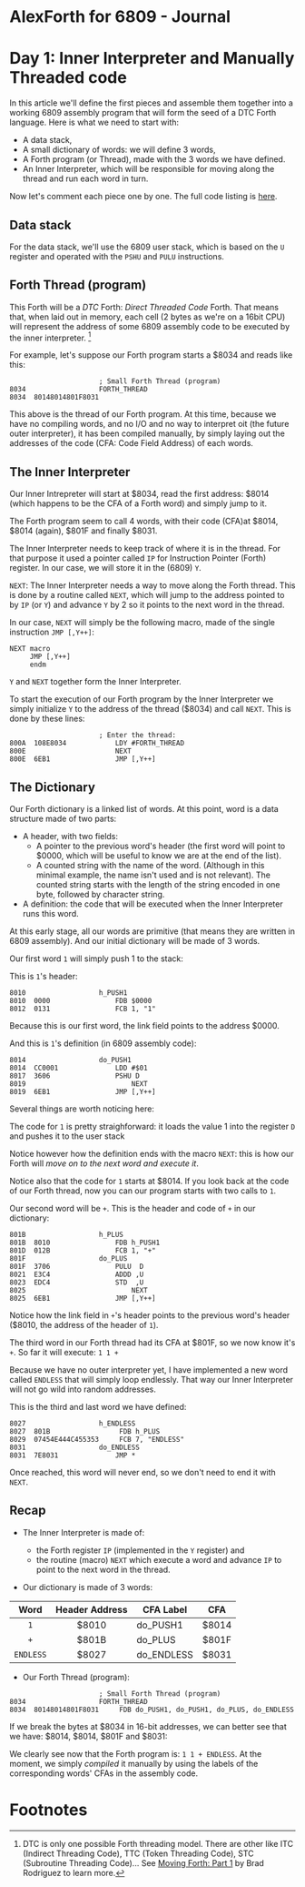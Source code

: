 # AlexForth for 6809 - Journal

# Day 1: Inner Interpreter and Manually Threaded code

In this article we'll define the first pieces and assemble them together into a working 6809 assembly program that will form the seed of a DTC Forth language. Here is what we need to start with:

- A data stack,
- A small dictionary of words: we will define 3 words,
- A Forth program (or Thread), made with the 3 words we have defined.
- An Inner Interpreter, which will be responsible for moving along the thread and run each word in turn.

Now let's comment each piece one by one. The full code listing is [here](forth.lst).

## Data stack

For the data stack, we'll use the 6809 user stack, which is based on the `U` register and operated with the `PSHU` and `PULU` instructions.

## Forth Thread (program)

This Forth will be a *DTC* Forth: *Direct Threaded Code* Forth. That means that, when laid out in memory, each cell (2 bytes as we're on a 16bit CPU) will represent the address of some 6809 assembly code to be executed by the inner interpreter. [^1]

For example, let's suppose our Forth program starts a $8034 and reads like this:

```
                      ; Small Forth Thread (program)
8034                  FORTH_THREAD
8034  80148014801F8031
```

This above is the thread of our Forth program. At this time, because we have no compiling words, and no I/O and no way to interpret oit (the future outer interpreter), it has been compiled manually, by simply laying out the addresses of the code (CFA: Code Field Address) of each words.

## The Inner Interpreter

Our Inner Intrepreter will start at $8034, read the first address: $8014 (which happens to be the CFA of a Forth word) and simply jump to it.

The Forth program seem to call 4 words, with their code (CFA)at $8014, $8014 (again), $801F and finally $8031.

The Inner Interpreter needs to keep track of where it is in the thread. For that purpose it used a pointer called `IP` for Instruction Pointer (Forth) register. In our case, we will store it in the (6809) `Y`.

`NEXT`: The Inner Interpreter needs a way to move along the Forth thread. This is done by a routine called `NEXT`, which will jump to the address pointed to by `IP` (or `Y`) and advance `Y` by 2 so it points to the next word in the thread.

In our case, `NEXT` will simply be the following macro, made of the single instruction `JMP [,Y++]`:

```
NEXT macro
     JMP [,Y++]
     endm
```

`Y` and `NEXT` together form the Inner Interpreter.

To start the execution of our Forth program by the Inner Interpreter we simply initialize `Y` to the address of the thread ($8034) and call `NEXT`. This is done by these lines:

```
                      ; Enter the thread:
800A  108E8034            LDY #FORTH_THREAD
800E                      NEXT
800E  6EB1                JMP [,Y++]
```

## The Dictionary

Our Forth dictionary is a linked list of words. At this point, word is a data structure made of two parts:

- A header, with two fields:
    - A pointer to the previous word's header (the first word will point to $0000, which will be useful to know we are at the end of the list).
    - A counted string with the name of the word. (Although in this minimal example, the name isn't used and is not relevant). The counted string starts with the length of the string encoded in one byte, followed by character string.
- A definition: the code that will be executed when the Inner Interpreter runs this word.

At this early stage, all our words are primitive (that means they are written in 6809 assembly). And our initial dictionary will be made of 3 words.

Our first word `1` will simply push 1 to the stack:

This is `1`'s header:

```
8010                  h_PUSH1
8010  0000                FDB $0000
8012  0131                FCB 1, "1"
```

Because this is our first word, the link field points to the address $0000.

And this is `1`'s definition (in 6809 assembly code):

```
8014                  do_PUSH1
8014  CC0001              LDD #$01
8017  3606                PSHU D
8019                          NEXT
8019  6EB1                JMP [,Y++]
```

Several things are worth noticing here:

The code for `1` is pretty straighforward: it loads the value 1 into the register `D` and pushes it to the user stack

Notice however how the definition ends with the macro `NEXT`: this is how our Forth will *move on to the next word and execute it*.

Notice also that the code for `1` starts at $8014. If you look back at the code of our Forth thread, now you can our program starts with two calls to `1`.

Our second word will be `+`. This is the header and code of `+` in our dictionary:

```
801B                  h_PLUS
801B  8010                FDB h_PUSH1
801D  012B                FCB 1, "+"
801F                  do_PLUS
801F  3706                PULU  D
8021  E3C4                ADDD ,U
8023  EDC4                STD  ,U
8025                          NEXT
8025  6EB1                JMP [,Y++]
```

Notice how the link field in `+`'s header points to the previous word's header ($8010, the address of the header of `1`).

The third word in our Forth thread had its CFA at $801F, so we now know it's `+`. So far it will execute: `1 1 +`

Because we have no outer interpreter yet, I have implemented a new word called `ENDLESS` that will simply loop endlessly. That way our Inner Interpreter will not go wild into random addresses.

This is the third and last word we have defined:

```
8027                  h_ENDLESS
8027  801B                 FDB h_PLUS
8029  07454E444C455353     FCB 7, "ENDLESS"
8031                  do_ENDLESS
8031  7E8031              JMP *
```

Once reached, this word will never end, so we don't need to end it with `NEXT`.

## Recap

- The Inner Interpreter is made of:
    - the Forth register `IP` (implemented in the `Y` register) and
    - the routine (macro) `NEXT` which execute a word and advance `IP` to point to the next word in the thread.

- Our dictionary is made of 3 words:

| Word  | Header Address | CFA Label |  CFA |
| :---: | :---: | ---- | :---: |
| `1`  | $8010  | do_PUSH1 | $8014 |
| `+`  | $801B  | do_PLUS | $801F |
| `ENDLESS`  | $8027  | do_ENDLESS | $8031 |

- Our Forth Thread (program):

```
                      ; Small Forth Thread (program)
8034                  FORTH_THREAD
8034  80148014801F8031     FDB do_PUSH1, do_PUSH1, do_PLUS, do_ENDLESS
```

If we break the bytes at $8034 in 16-bit addresses, we can better see that we have: $8014, $8014, $801F and $8031:

We clearly see now that the Forth program is: `1 1 + ENDLESS`. At the moment, we simply *compiled* it manually by using the labels of the corresponding words' CFAs in the assembly code.


# Footnotes

[^1]: DTC is only one possible Forth threading model. There are other like ITC (Indirect Threading Code), TTC (Token Threading Code), STC (Subroutine Threading Code)... See [Moving Forth: Part 1](https://www.bradrodriguez.com/papers/moving1.htm) by Brad Rodriguez to learn more.
